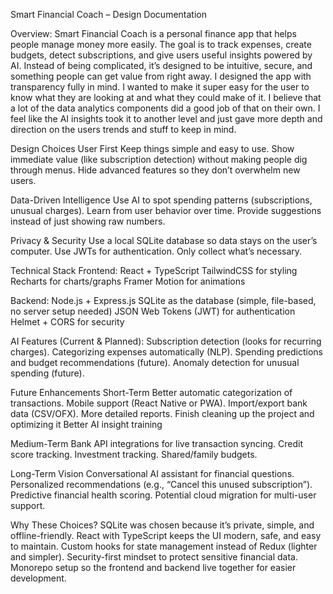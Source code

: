 Smart Financial Coach – Design Documentation

Overview: Smart Financial Coach is a personal finance app that helps people manage money more easily. The goal is to track expenses, create budgets, detect subscriptions, and give users useful insights powered by AI. Instead of being complicated, it’s designed to be intuitive, secure, and something people can get value from right away. I designed the app with transparency fully in mind. I wanted to make it super easy for the user to know what they are looking at and what they could make of it. I believe that a lot of the data analytics components did a good job of that on their own. I feel like the AI insights took it to another level and just gave more depth and direction on the users trends and stuff to keep in mind.

Design Choices
User First
Keep things simple and easy to use.
Show immediate value (like subscription detection) without making people dig through menus.
Hide advanced features so they don’t overwhelm new users.

Data-Driven Intelligence
Use AI to spot spending patterns (subscriptions, unusual charges).
Learn from user behavior over time.
Provide suggestions instead of just showing raw numbers.

Privacy & Security
Use a local SQLite database so data stays on the user’s computer.
Use JWTs for authentication.
Only collect what’s necessary.

Technical Stack
Frontend: React + TypeScript
TailwindCSS for styling
Recharts for charts/graphs
Framer Motion for animations

Backend: Node.js + Express.js
SQLite as the database (simple, file-based, no server setup needed)
JSON Web Tokens (JWT) for authentication
Helmet + CORS for security

AI Features (Current & Planned):
Subscription detection (looks for recurring charges).
Categorizing expenses automatically (NLP).
Spending predictions and budget recommendations (future).
Anomaly detection for unusual spending (future).


Future Enhancements
Short-Term
Better automatic categorization of transactions.
Mobile support (React Native or PWA).
Import/export bank data (CSV/OFX).
More detailed reports.
Finish cleaning up the project and optimizing it
Better AI insight training

Medium-Term
Bank API integrations for live transaction syncing.
Credit score tracking.
Investment tracking.
Shared/family budgets.

Long-Term Vision
Conversational AI assistant for financial questions.
Personalized recommendations (e.g., “Cancel this unused subscription”).
Predictive financial health scoring.
Potential cloud migration for multi-user support.

Why These Choices?
SQLite was chosen because it’s private, simple, and offline-friendly.
React with TypeScript keeps the UI modern, safe, and easy to maintain.
Custom hooks for state management instead of Redux (lighter and simpler).
Security-first mindset to protect sensitive financial data.
Monorepo setup so the frontend and backend live together for easier development.

